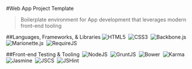 #Web App Project Template

> Boilerplate environment for App development that leverages modern front-end tooling

##Languages, Frameworks, & Libraries
![HTML5](https://github.com/jhwohlgemuth/template-env-app/blob/master/assets/images/html5.png "HTML5")
&nbsp;![CSS3](https://github.com/jhwohlgemuth/template-env-app/blob/master/assets/images/css3.png "CSS3")
&nbsp;![Backbone.js](https://github.com/jhwohlgemuth/template-env-app/blob/master/assets/images/backbone.png "Backbone.js")
&nbsp;![Marionette.js](https://github.com/jhwohlgemuth/template-env-app/blob/master/assets/images/marionette.png "Marionette.js")
&nbsp;![RequireJS](https://github.com/jhwohlgemuth/template-env-app/blob/master/assets/images/require.png "RequireJS")

##Front-end Testing & Tooling
&nbsp;![NodeJS](https://github.com/jhwohlgemuth/template-env-app/blob/master/assets/images/node.png "NodeJS")
&nbsp;![GruntJS](https://github.com/jhwohlgemuth/template-env-app/blob/master/assets/images/grunt.png "GruntJS")
&nbsp;![Bower](https://github.com/jhwohlgemuth/template-env-app/blob/master/assets/images/bower.png "Bower")
&nbsp;![Karma](https://github.com/jhwohlgemuth/template-env-app/blob/master/assets/images/karma.png "Karma")
&nbsp;![Jasmine](https://github.com/jhwohlgemuth/template-env-app/blob/master/assets/images/jasmine.png "Jasmine")
&nbsp;![JSCS](https://github.com/jhwohlgemuth/template-env-app/blob/master/assets/images/jscs.png "JSCS")
&nbsp;![JSHint](https://github.com/jhwohlgemuth/template-env-app/blob/master/assets/images/jshint.png "JSHint")

